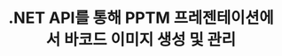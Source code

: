 ---
############################# Static ############################
layout: "auto-gen-gist"
draft: false
path: "ko/assembly/net/barcode/pptm/"
otherformats: PPT PPTX PPS PPSX PPSM POT POTX POTM ODP OTP 

############################# Head ############################
head_title: "PPTM 프레젠테이션에서 바코드 이미지 생성을 위한 .NET API"
head_description: "GroupDocs.Assembly .NET API를 사용하면 개발자가 프레젠테이션(PPT, PPTX, PPTM, PPS, PPSX, PPSM, POT 및 ODP) 문서 내에 바코드 이미지를 만들고 삽입할 수 있습니다."

############################# Header ############################
title: ".NET API를 통해 PPTM 프레젠테이션에서 바코드 이미지 생성 및 관리"
description: " GroupDocs.Assembly를 사용하면 .NET 프로그래머가 C#, ASP.NET 및 기타 .NET 앱 내의 PPTM 프레젠테이션에서 바코드 이미지를 동적으로 생성, 수정 및 관리할 수 있습니다."

######################### Download Button #######################
button:
    enable: true

############################# About ############################
about:
    enable: true
    title: "프레젠테이션 내부에 바코드를 생성하고 배치하는 방법은 무엇입니까?"
    content: |
      프레젠테이션은 발표자의 정보를 청중에게 전달하는 좋은 방법입니다. 텍스트 문서보다 쉽게 이해할 수 있어 기업, 기업인, 교사, 학생 등 폭넓게 활용하고 있습니다. 바코드 사용은 거의 모든 유형의 비즈니스에서 식별을 위해 매우 보편화되고 있습니다. GroupDocs.Assembly .NET API를 사용하면 PowerPoint 및 PPT, PPTX, PPTM, PPS, PPSX, PPSM, POT, POTX, POTM, ODP 등과 같은 기타 유형의 프레젠테이션 내부에 바코드 이미지를 만들고 삽입할 수 있습니다. 일반적으로 사용되는 여러 1D 및 2D 바코드 유형을 지원합니다. 또한 프레젠테이션 슬라이드의 바코드 사용자 지정을 완벽하게 지원하며 바코드 이미지 크기 조정, 앞뒤 색상 설정, 글꼴 변경, 바코드 텍스트 배치 향상, 바코드 이미지 해상도 설정 등을 수행할 수 있습니다. 

############################# content ############################
steps:
    enable: true
    block:
    - title_left: "PPTM 프레젠테이션에 바코드 추가"
      content_left: |
       아래 C# .NET 코드는 사용자가 지원되는 다양한 기호를 사용하여 바코드 이미지를 동적으로 생성하고 이를 Microsoft PowerPoint PPTM 프레젠테이션 슬라이드에 삽입하는 방법을 보여줍니다.
      
      title_right: ".NET을 통해 PPTM 파일에 바코드 삽입"
      content_right: |
        * [DocumentAssembler](https://apireference.groupdocs.com/assembly/net/groupdocs.assembly/documentassembler)의 인스턴스를 만듭니다.
        * 다음 파라미터로 [AssembleDocument]( https://apireference.groupdocs.com/assembly/net/groupdocs.assembly.documentassembler/assembledocument/methods/1) 메서드를 호출합니다.
          * 템플릿 문서를 읽는 스트림.
          * 결과 문서를 작성하는 스트림.
          * 문서 로드 및 저장을 위한 추가 옵션.
          * 데이터 소스 개체에 대한 정보입니다.
     
      gisthash: "1eb55d05b653c510028185fea185dabe"
      gistfile: "create_barcodes_in_presentations.cs"

    - title_left: "시스템 요구 사항"
      content_left: |
       GroupDocs.Assembly .NET API는 모든 주요 플랫폼 및 운영 체제에서 지원됩니다. 전체 시스템 요구 사항 가이드를 보려면 [시스템 요구 사항](https://docs.groupdocs.com/assembly/net/system-requirements/)을 방문하십시오. 아래 코드를 실행하기 전에 다음 전제 조건이 컴퓨터에 설치되어 있는지 확인하십시오. 체계:
        * 운영 체제: 마이크로소프트 윈도우, 리눅스, 맥OS
        * 개발 환경: Visual Studio, Xamarin, MonoDevelop 등
        * 프레임워크: .NET Framework, .NET Standard, .NET Core, Mono
        * [NuGet](https://www.nuget.org/packages/GroupDocs.Assembly/)에서 최신 버전의 GroupDocs.Assembly .NET API를 가져옵니다.
        
      title_right: "GroupDocs.Assembly를 사용하는 이유"
      content_right: |
       * 사용자가 템플릿에서 사용자 정의 문서를 만들 수 있습니다.
       * 문서 생성 및 자동화를 위해 추가 소프트웨어가 필요하지 않습니다.
       * 데이터 소스를 기반으로 출력 문서를 생성하는 기능
       * 보고서에 문서 내용을 동적으로 삽입
       * 동적으로 이메일 첨부 파일 첨부 및 보고서에 하이퍼링크 삽입
       * 빈 단락 자동 제거
       * 여러 데이터 형식에 대한 완벽한 지원
       * 동적 이메일 첨부 파일 지원

demos:
    enable: true
        

more_formats:
    enable: true


back_to_top:
    enable: true
---